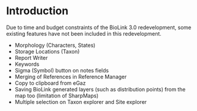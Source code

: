 # Introduction #

Due to time and budget constraints of the BioLink 3.0 redevelopment, some existing features have not been included in this redevelopment.

  * Morphology (Characters, States)
  * Storage Locations (Taxon)
  * Report Writer
  * Keywords
  * Sigma (Symbol) button on notes fields
  * Merging of References in Reference Manager
  * Copy to clipboard from eGaz
  * Saving BioLink generated layers (such as distribution points) from the map too (limitation of SharpMaps)
  * Multiple selection on Taxon explorer and Site explorer